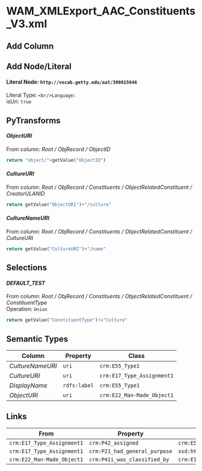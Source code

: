 # WAM_XMLExport_AAC_Constituents_V3.xml

## Add Column

## Add Node/Literal
#### Literal Node: `http://vocab.getty.edu/aat/300015646`
Literal Type: ``
<br/>Language: ``
<br/>isUri: `true`


## PyTransforms
#### _ObjectURI_
From column: _Root / ObjRecord / ObjectID_
``` python
return "object/"+getValue("ObjectID")
```

#### _CultureURI_
From column: _Root / ObjRecord / Constituents / ObjectRelatedConstituent / CreatorULANID_
``` python
return getValue("ObjectURI")+"/culture"
```

#### _CultureNameURI_
From column: _Root / ObjRecord / Constituents / ObjectRelatedConstituent / CultureURI_
``` python
return getValue("CultureURI")+"/name"
```


## Selections
#### _DEFAULT_TEST_
From column: _Root / ObjRecord / Constituents / ObjectRelatedConstituent / ConstituentType_
<br>Operation: `Union`
``` python
return getValue("ConstituentType")!="Culture"
```


## Semantic Types
| Column | Property | Class |
|  ----- | -------- | ----- |
| _CultureNameURI_ | `uri` | `crm:E55_Type1`|
| _CultureURI_ | `uri` | `crm:E17_Type_Assignment1`|
| _DisplayName_ | `rdfs:label` | `crm:E55_Type1`|
| _ObjectURI_ | `uri` | `crm:E22_Man-Made_Object1`|


## Links
| From | Property | To |
|  --- | -------- | ---|
| `crm:E17_Type_Assignment1` | `crm:P42_assigned` | `crm:E55_Type1`|
| `crm:E17_Type_Assignment1` | `crm:P21_had_general_purpose` | `xsd:http://vocab.getty.edu/aat/300015646`|
| `crm:E22_Man-Made_Object1` | `crm:P41i_was_classified_by` | `crm:E17_Type_Assignment1`|
